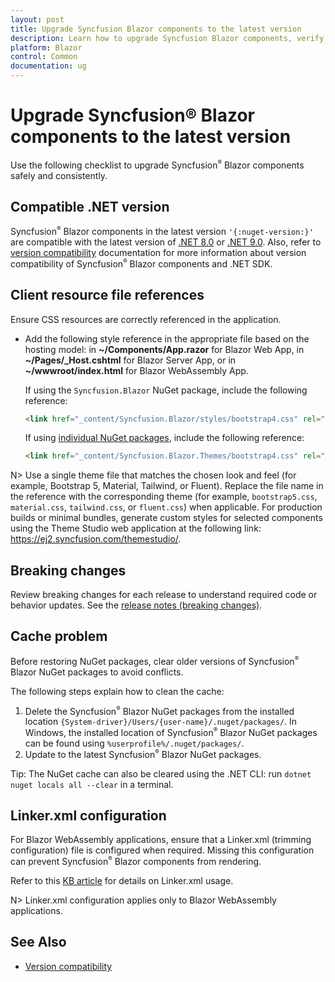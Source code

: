 ```yaml
---
layout: post
title: Upgrade Syncfusion Blazor components to the latest version
description: Learn how to upgrade Syncfusion Blazor components, verify .NET compatibility, and ensure correct CSS references and configuration for Blazor Web App, Server, WebAssembly.
platform: Blazor
control: Common
documentation: ug
---
```


# Upgrade Syncfusion® Blazor components to the latest version

Use the following checklist to upgrade Syncfusion<sup style="font-size:70%">&reg;</sup> Blazor components safely and consistently.

## Compatible .NET version

Syncfusion<sup style="font-size:70%">&reg;</sup> Blazor components in the latest version `'{:nuget-version:}'` are compatible with the latest version of [.NET 8.0](https://dotnet.microsoft.com/en-us/download/dotnet/8.0) or [.NET 9.0](https://dotnet.microsoft.com/en-us/download/dotnet/9.0). Also, refer to [version compatibility](./version-compatibility) documentation for more information about version compatibility of Syncfusion<sup style="font-size:70%">&reg;</sup> Blazor components and .NET SDK.

## Client resource file references

Ensure CSS resources are correctly referenced in the application.

* Add the following style reference in the appropriate file based on the hosting model: in **~/Components/App.razor** for Blazor Web App, in **~/Pages/_Host.cshtml** for Blazor Server App, or in **~/wwwroot/index.html** for Blazor WebAssembly App.

    If using the `Syncfusion.Blazor` NuGet package, include the following reference:

    ```html
    <link href="_content/Syncfusion.Blazor/styles/bootstrap4.css" rel="stylesheet" />
    ```

    If using [individual NuGet packages](https://blazor.syncfusion.com/documentation/nuget-packages), include the following reference:

    ```html
    <link href="_content/Syncfusion.Blazor.Themes/bootstrap4.css" rel="stylesheet" />
    ```

N> Use a single theme file that matches the chosen look and feel (for example, Bootstrap 5, Material, Tailwind, or Fluent). Replace the file name in the reference with the corresponding theme (for example, `bootstrap5.css`, `material.css`, `tailwind.css`, or `fluent.css`) when applicable. For production builds or minimal bundles, generate custom styles for selected components using the Theme Studio web application at the following link: https://ej2.syncfusion.com/themestudio/.

## Breaking changes

Review breaking changes for each release to understand required code or behavior updates. See the [release notes (breaking changes)](https://blazor.syncfusion.com/documentation/release-notes/index/?type=breaking-changes).

## Cache problem

Before restoring NuGet packages, clear older versions of Syncfusion<sup style="font-size:70%">&reg;</sup> Blazor NuGet packages to avoid conflicts.

The following steps explain how to clean the cache:

1. Delete the Syncfusion<sup style="font-size:70%">&reg;</sup> Blazor NuGet packages from the installed location `{System-driver}/Users/{user-name}/.nuget/packages/`. In Windows, the installed location of Syncfusion<sup style="font-size:70%">&reg;</sup> Blazor NuGet packages can be found using `%userprofile%/.nuget/packages/`.
2. Update to the latest Syncfusion<sup style="font-size:70%">&reg;</sup> Blazor NuGet packages.

Tip: The NuGet cache can also be cleared using the .NET CLI: run `dotnet nuget locals all --clear` in a terminal.

## Linker.xml configuration

For Blazor WebAssembly applications, ensure that a Linker.xml (trimming configuration) file is configured when required. Missing this configuration can prevent Syncfusion<sup style="font-size:70%">&reg;</sup> Blazor components from rendering.

Refer to this [KB article](https://support.syncfusion.com/kb/article/12054/syncfusion-components-doesnt-render-in-blazor-webassembly-application) for details on Linker.xml usage.

N> Linker.xml configuration applies only to Blazor WebAssembly applications.

## See Also

* [Version compatibility](../version-compatibility)
